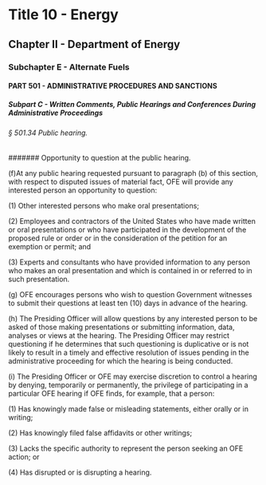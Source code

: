 
# Title 10 - Energy
## Chapter II - Department of Energy
### Subchapter E - Alternate Fuels
#### PART 501 - ADMINISTRATIVE PROCEDURES AND SANCTIONS
##### Subpart C - Written Comments, Public Hearings and Conferences During Administrative Proceedings
###### § 501.34 Public hearing.
####### Opportunity to question at the public hearing.

(f)At any public hearing requested pursuant to paragraph (b) of this section, with respect to disputed issues of material fact, OFE will provide any interested person an opportunity to question:

(1) Other interested persons who make oral presentations;

(2) Employees and contractors of the United States who have made written or oral presentations or who have participated in the development of the proposed rule or order or in the consideration of the petition for an exemption or permit; and

(3) Experts and consultants who have provided information to any person who makes an oral presentation and which is contained in or referred to in such presentation.

(g) OFE encourages persons who wish to question Government witnesses to submit their questions at least ten (10) days in advance of the hearing.

(h) The Presiding Officer will allow questions by any interested person to be asked of those making presentations or submitting information, data, analyses or views at the hearing. The Presiding Officer may restrict questioning if he determines that such questioning is duplicative or is not likely to result in a timely and effective resolution of issues pending in the administrative proceeding for which the hearing is being conducted.

(i) The Presiding Officer or OFE may exercise discretion to control a hearing by denying, temporarily or permanently, the privilege of participating in a particular OFE hearing if OFE finds, for example, that a person:

(1) Has knowingly made false or misleading statements, either orally or in writing;

(2) Has knowingly filed false affidavits or other writings;

(3) Lacks the specific authority to represent the person seeking an OFE action; or

(4) Has disrupted or is disrupting a hearing.
